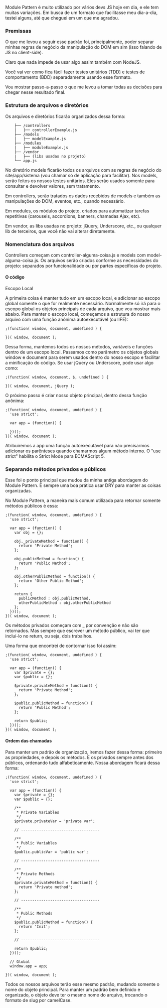 
Module Pattern é muito utilizado por vários devs JS hoje em dia, e ele tem muitas variações. Em busca de um formato que facilitasse meu dia-a-dia, testei alguns, até que cheguei em um que me agradou.

### Premissas

O que me levou a seguir esse padrão foi, principalmente, poder separar minhas regras de negócio da manipulação do DOM em sim (isso falando de JS no client-side).

Claro que nada impede de usar algo assim também com NodeJS.

Você vai ver como fica fácil fazer testes unitários (TDD) e testes de comportamento (BDD) separadamente usando esse formato.

Vou mostrar passo-a-passo o que me levou a tomar todas as decisões para chegar nesse resultado final.

### Estrutura de arquivos e diretórios

Os arquivos e diretórios ficarão organizados dessa forma:

		├── /controllers
		|   ├── controllerExample.js
		├── /models
		|   ├── modelExample.js
		├── /modules
		|   ├── moduleExample.js
		├── /vendor
		|   ├── (libs usadas no projeto)
		└── app.js
		
No diretório models ficarão todos os arquivos com as regras de negócio do site/app/sistema (vou chamar só de aplicação para facilitar). Nos models, serão feitos os nossos testes unitários. Eles serão usados somente para consultar e devolver valores, sem tratamento.

Em controllers, serão tratados os dados recebidos de models e também as manipulações do DOM, eventos, etc., quando necessário.

Em modules, os módulos do projeto, criados para automatizar tarefas repetitivas (carousels, accordions, banners, chamadas Ajax, etc).

Em vendor, as libs usadas no projeto: jQuery, Underscore, etc., ou qualquer lib de terceiros, que você não vai alterar diretamente.

### Nomenclatura dos arquivos

Controllers começam com controller-alguma-coisa.js e models com model-alguma-coisa.js. Os arquivos serão criados conforme as necessidades do projeto: separados por funcionalidade ou por partes específicas do projeto.

#### O código

Escopo Local

A primeira coisa é manter tudo em um escopo local, e adicionar ao escopo global somente o que for realmente necessário. Normalmente só irá para o escopo global os objetos principais de cada arquivo, que vou mostrar mais abaixo.
Para manter o escopo local, começamos a estrutura do nosso arquivo com uma função anônima autoexecutável (ou IIFE):

	;(function( window, document, undefined ) {
	  
	})( window, document );

Dessa forma, mantemos todos os nossos métodos, variáveis e funções dentro de um escopo local. Passamos como parâmetro os objetos globais window e document para serem usados dentro do nosso escopo e facilitar a minificação do código. Se usar jQuery ou Underscore, pode usar algo como:
	
	;(function( window, document, $, undefined ) {
	  
	})( window, document, jQuery );

O próximo passo é criar nosso objeto principal, dentro dessa função anônima:

	;(function( window, document, undefined ) {
	  'use strict';
	  
	  var app = (function() {
	  
	  })();
	})( window, document );

Atribuiremos a app uma função autoexecutável para não precisarmos adicionar os parênteses quando chamarmos algum método interno. O "use strict" habilita o Strict Mode para ECMAScript 5. 

### Separando métodos privados e públicos

Esse foi o ponto principal que mudou da minha antiga abordagem do Module Pattern. É sempre uma boa prática usar DRY para manter as coisas organizadas.

No Module Pattern, a maneira mais comum utilizada para retornar somente métodos públicos é essa:


	;(function( window, document, undefined ) {
	  'use strict';
	  
	  var app = (function() {
	    var obj = {};
	  
	    obj._privateMethod = function() {
	      return 'Private Method';
	    };
	  
	    obj.publicMethod = function() {
	      return 'Public Method';
	    };
	  
	    obj.otherPublicMethod = function() {
	      return 'Other Public Method';
	    };
	  
	    return {
	      publicMethod : obj.publicMethod,
	      otherPublicMethod : obj.otherPublicMethod
	    };
	  })();
	})( window, document );
	
Os métodos privados começam com _ por convenção e não são retornados. Mas sempre que escrever um método público, vai ter que incluí-lo no return, ou seja, dois trabalhos.

Uma forma que encontrei de contornar isso foi assim:


	;(function( window, document, undefined ) {
	  'use strict';
	  
	  var app = (function() {
	    var $private = {};
	    var $public = {};
	  
	    $private.privateMethod = function() {
	      return 'Private Method';
	    };
	  
	    $public.publicMethod = function() {
	      return 'Public Method';
	    };
	  
	    return $public;
	  })();
	})( window, document );
	

#### Ordem das chamadas

Para manter um padrão de organização, iremos fazer dessa forma: primeiro as propriedades, e depois os métodos. E os privados sempre antes dos públicos, ordenando tudo alfabeticamente. Nossa abordagem ficará dessa forma:

	;(function( window, document, undefined ) {
	  'use strict';
	  
	  var app = (function() {
	    var $private = {};
	    var $public = {};
	    
	    /**
	     * Private Variables
	     */
	    $private.privateVar = 'private var';
	    
	    // -----------------------------------
	    
	    /**
	     * Public Variables
	     */
	    $public.publicVar = 'public var';
	    
	    // -----------------------------------
	    
	    /**
	     * Private Methods
	     */
	    $private.privateMethod = function() {
	      return 'Private method';
	    };
	    
	    // -----------------------------------
	    
	    /**
	     * Public Methods
	     */
	    $public.publicMethod = function() {
	      return 'Init';
	    };
	    
	    // -----------------------------------
	    
	    return $public;
	  })();
	  
	  // Global
	  window.app = app;
	  
	})( window, document );
	

Todos os nossos arquivos terão esse mesmo padrão, mudando somente o nome do objeto principal. Para manter um padrão bem definido e organizado, o objeto deve ter o mesmo nome do arquivo, trocando o formato de slug por camelCase.